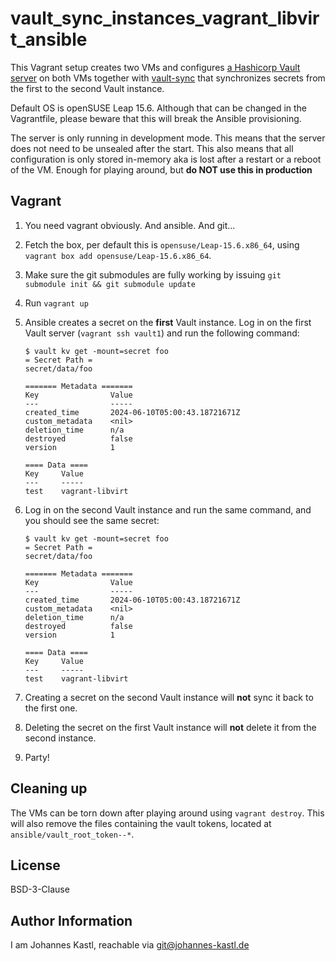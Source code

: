 # vault_sync_instances_vagrant_libvirt_ansible

This Vagrant setup creates two VMs and configures [a Hashicorp Vault
server](https://www.hashicorp.com/products/vault) on both VMs together with
[vault-sync](https://github.com/pbchekin/vault-sync) that synchronizes secrets
from the first to the second Vault instance.

Default OS is openSUSE Leap 15.6. Although that can be changed in the
Vagrantfile, please beware that this will break the Ansible provisioning.

The server is only running in development mode. This means that the server does
not need to be unsealed after the start. This also means that all configuration
is only stored in-memory aka is lost after a restart or a reboot of the VM.
Enough for playing around, but **do NOT use this in production**

## Vagrant

1. You need vagrant obviously. And ansible. And git...
1. Fetch the box, per default this is `opensuse/Leap-15.6.x86_64`, using
   `vagrant box add opensuse/Leap-15.6.x86_64`.
1. Make sure the git submodules are fully working by issuing `git submodule init
   && git submodule update`
1. Run `vagrant up`
1. Ansible creates a secret on the **first** Vault instance. Log in on the first
   Vault server (`vagrant ssh vault1`) and run the following command:

   ```
   $ vault kv get -mount=secret foo
   = Secret Path =
   secret/data/foo

   ======= Metadata =======
   Key                Value
   ---                -----
   created_time       2024-06-10T05:00:43.18721671Z
   custom_metadata    <nil>
   deletion_time      n/a
   destroyed          false
   version            1

   ==== Data ====
   Key     Value
   ---     -----
   test    vagrant-libvirt
   ```

1. Log in on the second Vault instance and run the same command, and you should
   see the same secret:

   ```
   $ vault kv get -mount=secret foo
   = Secret Path =
   secret/data/foo

   ======= Metadata =======
   Key                Value
   ---                -----
   created_time       2024-06-10T05:00:43.18721671Z
   custom_metadata    <nil>
   deletion_time      n/a
   destroyed          false
   version            1

   ==== Data ====
   Key     Value
   ---     -----
   test    vagrant-libvirt
   ```

1. Creating a secret on the second Vault instance will **not** sync it back to
   the first one.
1. Deleting the secret on the first Vault instance will **not** delete it from
   the second instance.
1. Party!

## Cleaning up

The VMs can be torn down after playing around using `vagrant destroy`. This will
also remove the files containing the vault tokens, located at
`ansible/vault_root_token--*`.

## License

BSD-3-Clause

## Author Information

I am Johannes Kastl, reachable via git@johannes-kastl.de
